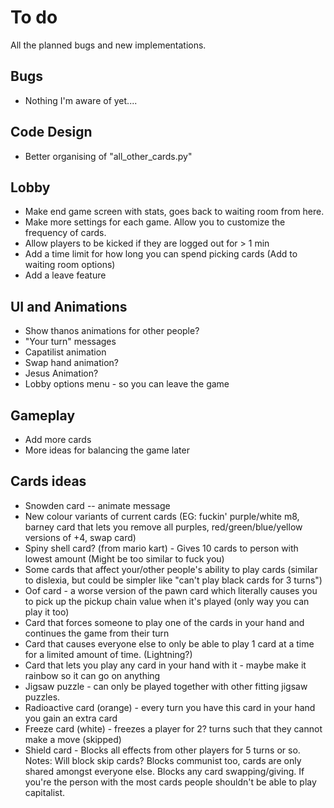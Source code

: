 # To do
All the planned bugs and new implementations.

## Bugs
* Nothing I'm aware of yet....

## Code Design
* Better organising of "all_other_cards.py"

## Lobby
* Make end game screen with stats, goes back to waiting room from here.
* Make more settings for each game. Allow you to customize the frequency of cards.
* Allow players to be kicked if they are logged out for > 1 min
* Add a time limit for how long you can spend picking cards (Add to waiting room options)
* Add a leave feature

## UI and Animations
* Show thanos animations for other people?
* "Your turn" messages
* Capatilist animation
* Swap hand animation?
* Jesus Animation?
* Lobby options menu - so you can leave the game

## Gameplay
* Add more cards
* More ideas for balancing the game later

## Cards ideas
* Snowden card -- animate message
* New colour variants of current cards (EG: fuckin' purple/white m8, barney card that lets you remove all purples, red/green/blue/yellow versions of +4, swap card)
* Spiny shell card? (from mario kart) - Gives 10 cards to person with lowest amount (Might be too similar to fuck you)
* Some cards that affect your/other people's ability to play cards (similar to dislexia, but could be simpler like "can't play black cards for 3 turns")
* Oof card - a worse version of the pawn card which literally causes you to pick up the pickup chain value when it's played (only way you can play it too)
* Card that forces someone to play one of the cards in your hand and continues the game from their turn
* Card that causes everyone else to only be able to play 1 card at a time for a limited amount of time. (Lightning?)
* Card that lets you play any card in your hand with it - maybe make it rainbow so it can go on anything
* Jigsaw puzzle - can only be played together with other fitting jigsaw puzzles.
* Radioactive card (orange) - every turn you have this card in your hand you gain an extra card
* Freeze card (white) - freezes a player for 2? turns such that they cannot make a move (skipped)
* Shield card - Blocks all effects from other players for 5 turns or so. Notes: Will block skip cards? Blocks communist too, cards are only shared amongst everyone else. Blocks any card swapping/giving. If you're the person with the most cards people shouldn't be able to play capitalist.